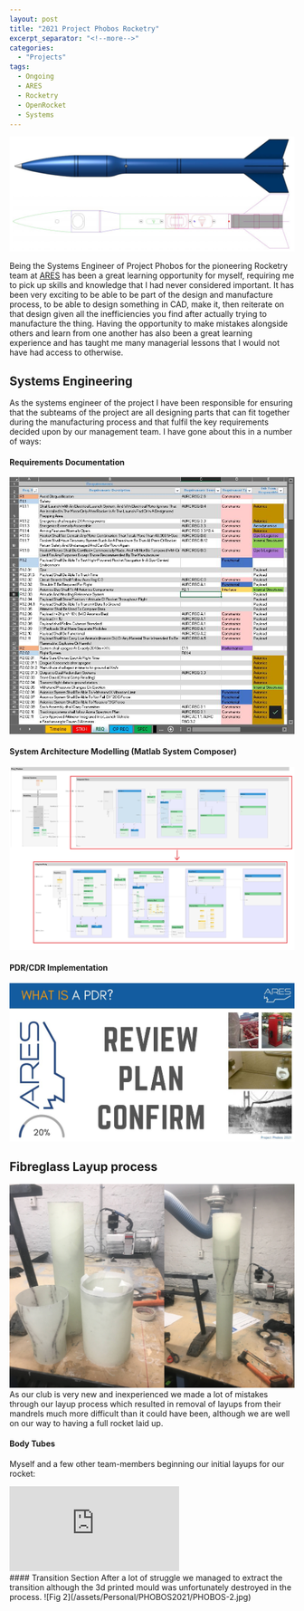 ```yaml
---
layout: post
title: "2021 Project Phobos Rocketry"
excerpt_separator: "<!--more-->"
categories: 
  - "Projects"
tags:
  - Ongoing
  - ARES
  - Rocketry
  - OpenRocket
  - Systems
---
```

![Fig 1](/assets/Personal/PHOBOS2021/PHOBOS-1.jpg)
<!--more-->

Being the Systems Engineer of Project Phobos for the pioneering Rocketry team at [ARES](https://eng.unimelb.edu.au/ares/about/rocketry-team) has been a great learning opportunity for myself, requiring me to pick up skills and knowledge that I had never considered important. It has been very exciting to be able to be part of the design and manufacture process, to be able to design something in CAD, make it, then reiterate on that design given all the inefficiencies you find after actually trying to manufacture the thing. Having the opportunity to make mistakes alongside others and learn from one another has also been a great learning experience and has taught me many managerial lessons that I would not have had access to otherwise.

## Systems Engineering
As the systems engineer of the project I have been responsible for ensuring that the subteams of the project are all designing parts that can fit together during the manufacturing process and that fulfil the key requirements decided upon by our management team. I have gone about this in a number of ways:
#### Requirements Documentation
![Fig 4](/assets/Personal/PHOBOS2021/PHOBOS-4.jpg)
#### System Architecture Modelling (Matlab System Composer)
![Fig 5](/assets/Personal/PHOBOS2021/PHOBOS-5.jpg)
#### PDR/CDR Implementation
![Fig 6](/assets/Personal/PHOBOS2021/PHOBOS-6.jpg)

## Fibreglass Layup process
![Fig 3](/assets/Personal/PHOBOS2021/PHOBOS-3.jpg)
As our club is very new and inexperienced we made a lot of mistakes through our layup process which resulted in removal of layups from their mandrels much more difficult than it could have been, although we are well on our way to having a full rocket laid up.
#### Body Tubes
Myself and a few other team-members beginning our initial layups for our rocket:
<div class="video-container">
  <iframe class="embed-responsive-item" src="https://www.youtube-nocookie.com/embed/xKAAtwKhhXQ?controls=0&amp;" frameborder="0"  allowfullscreen></iframe>
</div>
#### Transition Section
After a lot of struggle we managed to extract the transition although the 3d printed mould was unfortunately destroyed in the process.
![Fig 2](/assets/Personal/PHOBOS2021/PHOBOS-2.jpg)